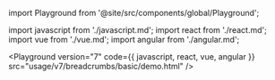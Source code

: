 import Playground from '@site/src/components/global/Playground';

import javascript from './javascript.md';
import react from './react.md';
import vue from './vue.md';
import angular from './angular.md';

<Playground version="7" code={{ javascript, react, vue, angular }} src="usage/v7/breadcrumbs/basic/demo.html" />
